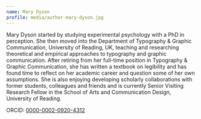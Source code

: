 ```yaml
---
name: Mary Dyson
profile: media/author-mary-dyson.jpg
---
```

Mary Dyson started by studying experimental psychology with a PhD in perception. She then moved into the Department of Typography & Graphic Communication, University of Reading, UK, teaching and researching theoretical and empirical approaches to typography and graphic communication. After retiring from her full-time position in Typography & Graphic Communication, she has written a textbook on legibility and has found time to reflect on her academic career and question some of her own assumptions. She is also enjoying developing scholarly collaborations with former students, colleagues and friends and is currently Senior Visiting Research Fellow in the School of Arts and Communication Design, University of Reading.

ORCID: [0000-0002-0920-4312](https://orcid.org/0000-0002-0920-4312)
